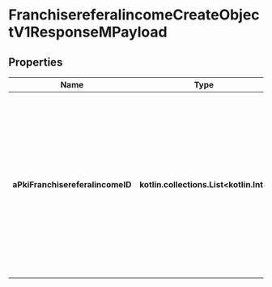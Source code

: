 
# FranchisereferalincomeCreateObjectV1ResponseMPayload

## Properties
Name | Type | Description | Notes
------------ | ------------- | ------------- | -------------
**aPkiFranchisereferalincomeID** | **kotlin.collections.List&lt;kotlin.Int&gt;** | An array of unique IDs representing the object that were requested to be created.  They are returned in the same order as the array containing the objects to be created that was sent in the request. | 



